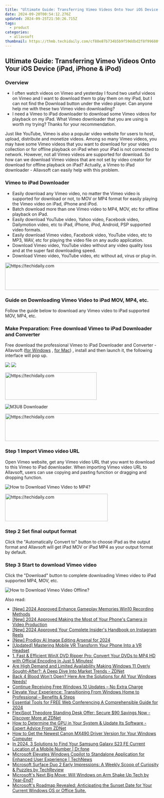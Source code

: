 ```yaml
---
title: "Ultimate Guide: Transferring Vimeo Videos Onto Your iOS Device (iPad, iPhone & iPod)"
date: 2024-09-20T00:54:12.276Z
updated: 2024-09-25T21:50:26.715Z
tags:
  - product
categories:
  - allavsoft
thumbnail: https://thmb.techidaily.com/cf88e87b734b5b9f59ddbd2f8f99680f9b1ec3ba8de831308f2fd3fe15c5bbed.jpg
---
```


## Ultimate Guide: Transferring Vimeo Videos Onto Your iOS Device (iPad, iPhone & iPod)

### Overview

* I often watch videos on Vimeo and yesterday I found two useful videos on Vimeo and I want to download them to play them on my iPad, but I can not find the Download button under the video player. Can anyone help me with these two Vimeo video downloading?
* I need a Vimeo to iPad downloader to download some Vimeo videos for playback on my iPad. What Vimeo downloader that you are using is worth my trying? Thanks for your recommendation.

Just like YouTube, Vimeo is also a popular video website for users to host, upload, distribute and monetize videos. Among so many Vimeo videos, you may have some Vimeo videos that you want to download for your video collection or for offline playback on iPad when your iPad is not connected to network. However, not all Vimeo videos are supported for download. So how can we download Vimeo videos that are not set by video creator for download for offline playback on iPad? Actually, a Vimeo to iPad downloader - Allavsoft can easily help with this problem.

### Vimeo to iPad Downloader

* Easily download any Vimeo video, no matter the Vimeo video is supported for download or not, to MOV or MP4 format for easily playing the Vimeo video on iPad, iPhone and iPod.
* Batch download more than one Vimeo video to MP4, MOV, etc for offline playback on iPad.
* Easily download YouTube video, Yahoo video, Facebook video, Dailymotion video, etc to iPad, iPhone, iPod, Android, PSP supported video formats.
* Easily download Vimeo video, Facebook video, YouTube video, etc to MP3, WAV, etc for playing the video file on any audio application.
* Download Vimeo video, YouTube video without any video quality loss and at the super fast downloading speed.
* Download Vimeo video, YouTube video, etc without ad, virus or plug-in.

<!-- affiliate ads begin -->
<a href="https://appsumo.8odi.net/c/5597632/2137411/7443" target="_top" id="2137411">
  <img src="//a.impactradius-go.com/display-ad/7443-2137411" border="0" alt="https://techidaily.com" width="600" height="90"/>
</a>
<img height="0" width="0" src="https://appsumo.8odi.net/i/5597632/2137411/7443" style="position:absolute;visibility:hidden;" border="0" />
<!-- affiliate ads end -->

### Guide on Downloading Vimeo Video to iPad MOV, MP4, etc.

Follow the guide below to download any Vimeo video to iPad supported MOV, MP4, etc.

### Make Preparation: Free download Vimeo to iPad Downloader and Converter

Free download the professional Vimeo to iPad Downloader and Converter - Allavsoft ([for Windows](https://tools.techidaily.com/allavsoft/products/) , [for Mac](https://tools.techidaily.com/allavsoft/products/)) , install and then launch it, the following interface will pop up.

[![](https://www.allavsoft.com/how-to/../images/how-to/free-download-win.jpg)](https://tools.techidaily.com/allavsoft/products/) [![](https://www.allavsoft.com/how-to/../images/how-to/free-download-mac.jpg)](https://tools.techidaily.com/allavsoft/products/)

<!-- affiliate ads begin -->
<a href="https://aligracehair.sjv.io/c/5597632/2087248/19272" target="_top" id="2087248">
  <img src="//a.impactradius-go.com/display-ad/19272-2087248" border="0" alt="https://techidaily.com" width="300" height="90"/>
</a>
<img height="0" width="0" src="https://aligracehair.sjv.io/i/5597632/2087248/19272" style="position:absolute;visibility:hidden;" border="0" />
<!-- affiliate ads end -->

![M3U8 Downloader](https://www.allavsoft.com/how-to/../images/allavsoft/screen-shot-600.jpg)

<!-- affiliate ads begin -->
<a href="https://aligracehair.sjv.io/c/5597632/2027195/19272" target="_top" id="2027195">
  <img src="//a.impactradius-go.com/display-ad/19272-2027195" border="0" alt="https://techidaily.com" width="728" height="90"/>
</a>
<img height="0" width="0" src="https://aligracehair.sjv.io/i/5597632/2027195/19272" style="position:absolute;visibility:hidden;" border="0" />
<!-- affiliate ads end -->

### Step 1 Import Vimeo video URL

Open Vimeo website, get any Vimeo video URL that you want to download to this Vimeo to iPad downloader. When importing Vimeo video URL to Allavsoft, users can use copying and pasting function or dragging and dropping function.

![How to Download Vimeo Video to MP4?](https://www.allavsoft.com/how-to/../images/how-to/download-rtmp-video/download-rtmp-video.jpg)

<!-- affiliate ads begin -->
<a href="https://aligracehair.sjv.io/c/5597632/2135402/19272" target="_top" id="2135402">
  <img src="//a.impactradius-go.com/display-ad/19272-2135402" border="0" alt="https://techidaily.com" width="336" height="90"/>
</a>
<img height="0" width="0" src="https://aligracehair.sjv.io/i/5597632/2135402/19272" style="position:absolute;visibility:hidden;" border="0" />
<!-- affiliate ads end -->

### Step 2 Set final output format

Click the "Automatically Convert to" button to choose iPad as the output format and Allavsoft will get iPad MOV or iPad MP4 as your output format by default.

### Step 3 Start to download Vimeo video

Click the "Download" button to complete downloading Vimeo video to iPad supported MP4, MOV, etc.

![How to Download Vimeo Video Offline?](https://www.allavsoft.com/how-to/../images/how-to/download-vimeo-videos.jpg)

<ins class="adsbygoogle"
     style="display:block"
     data-ad-format="autorelaxed"
     data-ad-client="ca-pub-7571918770474297"
     data-ad-slot="1223367746"></ins>

<ins class="adsbygoogle"
     style="display:block"
     data-ad-client="ca-pub-7571918770474297"
     data-ad-slot="8358498916"
     data-ad-format="auto"
     data-full-width-responsive="true"></ins>

<span class="atpl-alsoreadstyle">Also read:</span>
<div><ul>
<li><a href="https://screen-recording.techidaily.com/new-2024-approved-enhance-gameplay-memories-win10-recording-methods/"><u>[New] 2024 Approved Enhance Gameplay Memories Win10 Recording Methods</u></a></li>
<li><a href="https://screen-capture.techidaily.com/new-2024-approved-making-the-most-of-your-phones-camera-in-video-production/"><u>[New] 2024 Approved Making the Most of Your Phone's Camera in Video Production</u></a></li>
<li><a href="https://instagram-video-recordings.techidaily.com/new-2024-approved-your-complete-insiders-handbook-on-instagram-reels/"><u>[New] 2024 Approved Your Complete Insider's Handbook on Instagram Reels</u></a></li>
<li><a href="https://article-helps.techidaily.com/new-prodigy-ai-image-editing-arsenal-for-2024/"><u>[New] Prodigy AI Image Editing Arsenal for 2024</u></a></li>
<li><a href="https://article-files.techidaily.com/updated-mastering-mobile-vr-transform-your-phone-into-a-vr-headset/"><u>[Updated] Mastering Mobile VR Transform Your Phone Into a VR Headset</u></a></li>
<li><a href="https://tech-revival.techidaily.com/1-fast-and-efficient-winx-dvd-ripper-pro-convert-your-dvds-to-mp4-hd-with-official-encoding-in-just-5-minutes/"><u>1. Fast & Efficient WinX DVD Ripper Pro: Convert Your DVDs to MP4 HD with Official Encoding in Just 5 Minutes!</u></a></li>
<li><a href="https://win-trending.techidaily.com/are-high-demand-and-limited-availability-making-windows-11-overly-sought-after-a-deep-dive-into-market-trends-zdnet/"><u>Are High Demand and Limited Availability Making Windows 11 Overly Sought-After?: A Deep Dive Into Market Trends - ZDNet</u></a></li>
<li><a href="https://win-blog.techidaily.com/1722995610140-back-4-blood-wont-open-here-are-the-solutions-for-all-your-windows-needs/"><u>Back 4 Blood Won't Open? Here Are the Solutions for All Your Windows Needs!</u></a></li>
<li><a href="https://win-trending.techidaily.com/continue-receiving-free-windows-10-updates-no-extra-charge/"><u>Continue Receiving Free Windows 10 Updates – No Extra Charge</u></a></li>
<li><a href="https://win-trending.techidaily.com/elevate-your-experience-transitioning-from-windows-home-to-professional-benefits-and-steps/"><u>Elevate Your Experience: Transitioning From Windows Home to Professional – Benefits & Steps</u></a></li>
<li><a href="https://on-screen-recording.techidaily.com/essential-tools-for-free-web-conferencing-a-comprehensible-guide-for-2024/"><u>Essential Tools for FREE Web Conferencing A Comprehensible Guide for 2024</u></a></li>
<li><a href="https://win-trending.techidaily.com/flexispot-theodore-standing-desk-offer-secure-90-savings-now-discover-more-at-zdnet/"><u>FlexiSpot Theodore Standing Desk Offer: Secure $90 Savings Now - Discover More at ZDNet</u></a></li>
<li><a href="https://win-trending.techidaily.com/how-to-determine-the-gpu-in-your-system-and-update-its-software-expert-advice-from-zdnet/"><u>How to Determine the GPU in Your System & Update Its Software - Expert Advice From ZDNet</u></a></li>
<li><a href="https://hardware-updates.techidaily.com/how-to-get-the-newest-canon-mx490-driver-version-for-your-windows-computer/"><u>How to Get the Newest Canon MX490 Driver Version for Your Windows Computer</u></a></li>
<li><a href="https://android-location-track.techidaily.com/in-2024-3-solutions-to-find-your-samsung-galaxy-s23-fe-current-location-of-a-mobile-number-drfone-by-drfone-virtual-android/"><u>In 2024, 3 Solutions to Find Your Samsung Galaxy S23 FE Current Location of a Mobile Number | Dr.fone</u></a></li>
<li><a href="https://win-trending.techidaily.com/microsoft-elevates-windows-copilot-to-standalone-application-for-enhanced-user-experience-technews/"><u>Microsoft Elevates Windows Copilot to Standalone Application for Enhanced User Experience | TechNews</u></a></li>
<li><a href="https://win-trending.techidaily.com/microsoft-surface-duo-2-early-impressions-a-weekly-scoop-of-curiosity-and-puzzles-by-techreview/"><u>Microsoft Surface Duo 2 Early Impressions: A Weekly Scoop of Curiosity & Puzzles by TechReview</u></a></li>
<li><a href="https://win-trending.techidaily.com/microsofts-next-big-move-will-windows-on-arm-shake-up-tech-by-year-end/"><u>Microsoft's Next Big Move: Will Windows on Arm Shake Up Tech by Year-End?</u></a></li>
<li><a href="https://win-trending.techidaily.com/microsofts-roadmap-revealed-anticipating-the-sunset-date-for-your-current-windows-os-or-office-suite/"><u>Microsoft's Roadmap Revealed: Anticipating the Sunset Date for Your Current Windows OS or Office Suite.</u></a></li>
</ul></div>

